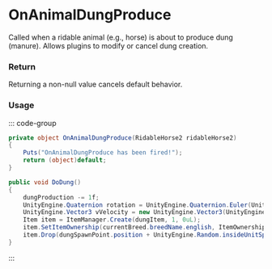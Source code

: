 # OnAnimalDungProduce
<Badge type="info" text="Animal"/>[<Badge type="danger" text="Carbon Compatible"/>](https://github.com/CarbonCommunity/Carbon)[<Badge type="warning" text="Oxide Compatible"/>](https://github.com/OxideMod/Oxide.Rust)
Called when a ridable animal (e.g., horse) is about to produce dung (manure). Allows plugins to modify or cancel dung creation.

### Return
Returning a non-null value cancels default behavior.

### Usage
::: code-group
```csharp [Example]
private object OnAnimalDungProduce(RidableHorse2 ridableHorse2)
{
	Puts("OnAnimalDungProduce has been fired!");
	return (object)default;
}
```
```csharp [Source — Assembly-CSharp @ RidableHorse2]
public void DoDung()
{
	dungProduction -= 1f;
	UnityEngine.Quaternion rotation = UnityEngine.Quaternion.Euler(UnityEngine.Random.Range(-180f, 180f), UnityEngine.Random.Range(-180f, 180f), UnityEngine.Random.Range(-180f, 180f));
	UnityEngine.Vector3 vVelocity = new UnityEngine.Vector3(UnityEngine.Random.Range(-0.5f, 0.5f), UnityEngine.Random.Range(-1f, -3f), UnityEngine.Random.Range(-0.5f, 0.5f));
	Item item = ItemManager.Create(dungItem, 1, 0uL);
	item.SetItemOwnership(currentBreed.breedName.english, ItemOwnershipPhrases.Pooped);
	item.Drop(dungSpawnPoint.position + UnityEngine.Random.insideUnitSphere * 0.1f, vVelocity, rotation);
}

```
:::
